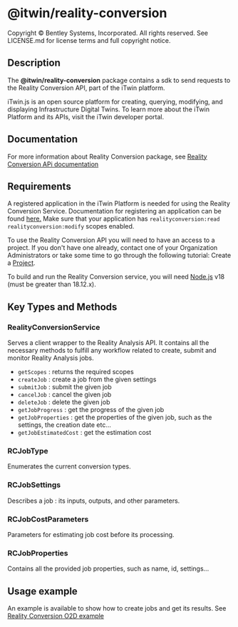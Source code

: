 # @itwin/reality-conversion

Copyright © Bentley Systems, Incorporated. All rights reserved. See LICENSE.md for license terms and full copyright notice.

## Description

The **@itwin/reality-conversion** package contains a sdk to send requests to the Reality Conversion API, part of the iTwin platform.

iTwin.js is an open source platform for creating, querying, modifying, and displaying Infrastructure Digital Twins. To learn more about the iTwin Platform and its APIs, visit the iTwin developer portal.

## Documentation

For more information about Reality Conversion package, see [Reality Conversion APi documentation](https://developer.bentley.com/apis/realityconversion/)

## Requirements

A registered application in the iTwin Platform is needed for using the Reality Conversion Service. Documentation for registering an application can be found [here.](https://developer.bentley.com/tutorials/register-and-modify-application/) Make sure that your application has `realityconversion:read realityconversion:modify` scopes enabled. 

To use the Reality Conversion API you will need to have an access to a project. If you don't have one already, contact one of your Organization Administrators or take some time to go through the following tutorial: Create a [Project](https://developer.bentley.com/tutorials/create-and-query-projects-guide).

To build and run the Reality Conversion service, you will need [Node.js](https://nodejs.org/en/) v18 (must be greater than 18.12.x).

## Key Types and Methods

### RealityConversionService

Serves a client wrapper to the Reality Analysis API. It contains all the necessary methods to fulfill any workflow related to create, submit and monitor Reality Analysis jobs.

- `getScopes` : returns the required scopes
- `createJob` : create a job from the given settings
- `submitJob` : submit the given job
- `cancelJob` : cancel the given job
- `deleteJob` : delete the given job
- `getJobProgress` : get the progress of the given job
- `getJobProperties` : get the properties of the given job, such as the settings, the creation date etc...
- `getJobEstimatedCost` : get the estimation cost

### RCJobType

Enumerates the current conversion types.

### RCJobSettings

Describes a job : its inputs, outputs, and other parameters.

### RCJobCostParameters

Parameters for estimating job cost before its processing.

### RCJobProperties

Contains all the provided job properties, such as name, id, settings...

## Usage example

An example is available to show how to create jobs and get its results. See [Reality Conversion O2D example](./../../examples/code-samples/src/RealityConversion.ts)